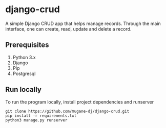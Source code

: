 # django-crud
A simple Django CRUD app that helps manage records. Through the main interface, one can create, read, update and delete a record.

## Prerequisites
1. Python 3.x
2. Django
3. Pip
4. Postgresql

## Run locally
To run the program locally, install project dependencies and runserver
```
git clone https://github.com/mugane-dj/django-crud.git
pip install -r requirements.txt
python3 manage.py runserver
```